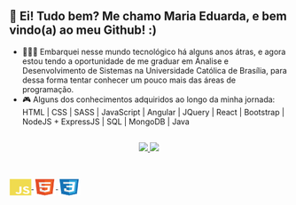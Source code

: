 ## 🙋‍ Ei! Tudo bem? Me chamo Maria Eduarda, e bem vindo(a) ao meu Github! :)
- 👩🏻‍💻 Embarquei nesse mundo tecnológico há alguns anos átras, e agora estou tendo a oportunidade de me graduar em Ánalise e Desenvolvimento de Sistemas na Universidade Católica de Brasília, para dessa forma tentar conhecer um pouco mais das áreas de programação.
- 🎮 Alguns dos conhecimentos adquiridos ao longo da minha jornada: HTML | CSS | SASS | JavaScript | Angular | JQuery | React | Bootstrap | NodeJS + ExpressJS | SQL | MongoDB | Java

##

<div align="center">
  <a href="https://github.com/MEduardaPSA">
  <img height="180em" src="https://github-readme-stats.vercel.app/api?username=MEduardaPSA&show_icons=true&theme=dracula&include_all_commits=true&count_private=true"/>
  <img height="180em" src="https://github-readme-stats.vercel.app/api/top-langs/?username=MEduardaPSA&layout=compact&langs_count=7&theme=dracula"/>
</div>

##

<div style="display: inline_block"><br>
  <img align="center" alt="Rafa-Js" height="30" width="40" src="https://raw.githubusercontent.com/devicons/devicon/master/icons/javascript/javascript-plain.svg">
  <img align="center" alt="Rafa-HTML" height="30" width="40" src="https://raw.githubusercontent.com/devicons/devicon/master/icons/html5/html5-original.svg">
  <img align="center" alt="Rafa-CSS" height="30" width="40" src="https://raw.githubusercontent.com/devicons/devicon/master/icons/css3/css3-original.svg">
</div>
